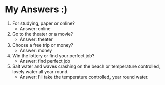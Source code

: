 # My Answers :)
1.  For studying, paper or online?
    - Answer: online
2. Go to the theater or a movie?
    - Answer: theater
3. Choose a free trip or money?
    - Answer: money
4. Win the lottery or find your perfect job?
    - Answer: find perfect job
5. Salt water and waves crashing on the beach or temperature controlled, lovely water all year round.
    - Answer: I'll take the temperature controlled, year round water.
